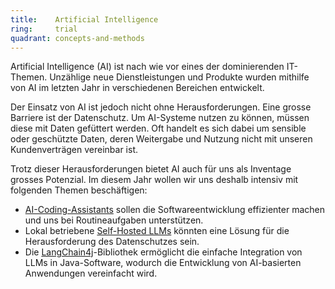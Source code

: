 ```yaml
---
title:    Artificial Intelligence  
ring:     trial  
quadrant: concepts-and-methods
---
```


Artificial Intelligence (AI) ist nach wie vor eines der dominierenden IT-Themen. Unzählige neue Dienstleistungen und
Produkte wurden mithilfe von AI im letzten Jahr in verschiedenen Bereichen entwickelt.

Der Einsatz von AI ist jedoch nicht ohne Herausforderungen. Eine grosse Barriere ist der Datenschutz. Um AI-Systeme
nutzen zu können, müssen diese mit Daten gefüttert werden. Oft handelt es sich dabei um sensible oder geschützte Daten,
deren Weitergabe und Nutzung nicht mit unseren Kundenverträgen vereinbar ist.

Trotz dieser Herausforderungen bietet AI auch für uns als Inventage grosses Potenzial. Im diesem Jahr wollen wir uns
deshalb intensiv mit folgenden Themen beschäftigen:

- [AI-Coding-Assistants][ai-coding-assistant] sollen die Softwareentwicklung effizienter machen und uns bei
  Routineaufgaben unterstützen.
- Lokal betriebene [Self-Hosted LLMs][self-hosted-llm] könnten eine Lösung für die Herausforderung des Datenschutzes
  sein.
- Die [LangChain4j][langchain4j]-Bibliothek ermöglicht die einfache Integration von LLMs in Java-Software, wodurch die
  Entwicklung von
  AI-basierten Anwendungen vereinfacht wird.

[ai-coding-assistant]: ../concepts-and-methods/ai-assistent.html
[self-hosted-llm]: ../concepts-and-methods/self-hosted-llms.html
[langchain4j]: ../libraries-frameworks-and-languages/langchain4j.html
